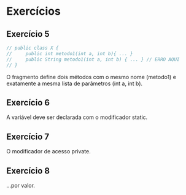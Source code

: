 # Exercícios

## Exercício 5

```java
// public class X {
//     public int metodo1(int a, int b){ ... }
//     public String metodo1(int a, int b) { ... } // ERRO AQUI
// }
```

O fragmento define dois métodos com o mesmo nome (metodo1) e exatamente a mesma lista de parâmetros (int a, int b).

## Exercício 6

A variável deve ser declarada com o modificador static.

## Exercício 7

O modificador de acesso private.

## Exercício 8

...por valor.
